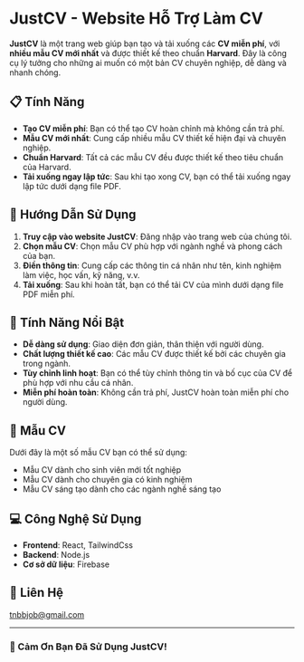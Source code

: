 # JustCV - Website Hỗ Trợ Làm CV

**JustCV** là một trang web giúp bạn tạo và tải xuống các **CV miễn phí**, với **nhiều mẫu CV mới nhất** và được thiết kế theo chuẩn **Harvard**. Đây là công cụ lý tưởng cho những ai muốn có một bản CV chuyên nghiệp, dễ dàng và nhanh chóng.

## 📋 Tính Năng

- **Tạo CV miễn phí**: Bạn có thể tạo CV hoàn chỉnh mà không cần trả phí.
- **Mẫu CV mới nhất**: Cung cấp nhiều mẫu CV thiết kế hiện đại và chuyên nghiệp.
- **Chuẩn Harvard**: Tất cả các mẫu CV đều được thiết kế theo tiêu chuẩn của Harvard.
- **Tải xuống ngay lập tức**: Sau khi tạo xong CV, bạn có thể tải xuống ngay lập tức dưới dạng file PDF.

## 🚀 Hướng Dẫn Sử Dụng

1. **Truy cập vào website JustCV**: Đăng nhập vào trang web của chúng tôi.
2. **Chọn mẫu CV**: Chọn mẫu CV phù hợp với ngành nghề và phong cách của bạn.
3. **Điền thông tin**: Cung cấp các thông tin cá nhân như tên, kinh nghiệm làm việc, học vấn, kỹ năng, v.v.
4. **Tải xuống**: Sau khi hoàn tất, bạn có thể tải CV của mình dưới dạng file PDF miễn phí.

## 🌟 Tính Năng Nổi Bật

- **Dễ dàng sử dụng**: Giao diện đơn giản, thân thiện với người dùng.
- **Chất lượng thiết kế cao**: Các mẫu CV được thiết kế bởi các chuyên gia trong ngành.
- **Tùy chỉnh linh hoạt**: Bạn có thể tùy chỉnh thông tin và bố cục của CV để phù hợp với nhu cầu cá nhân.
- **Miễn phí hoàn toàn**: Không cần trả phí, JustCV hoàn toàn miễn phí cho người dùng.

## 📄 Mẫu CV

Dưới đây là một số mẫu CV bạn có thể sử dụng:

- Mẫu CV dành cho sinh viên mới tốt nghiệp
- Mẫu CV dành cho chuyên gia có kinh nghiệm
- Mẫu CV sáng tạo dành cho các ngành nghề sáng tạo

## 💻 Công Nghệ Sử Dụng

- **Frontend**: React, TailwindCss
- **Backend**: Node.js
- **Cơ sở dữ liệu**: Firebase

## 📩 Liên Hệ

tnbbjob@gmail.com

---

### 🤖 Cảm Ơn Bạn Đã Sử Dụng JustCV!
